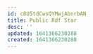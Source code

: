 ```yaml
---
id: c8U5tdCwsQYMwjAbnrbAN
title: Public Rdf Star
desc: ''
updated: 1641366230288
created: 1641366230288
---
```


